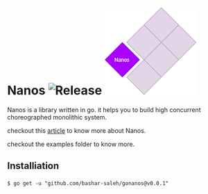 # Nanos ![Release](https://img.shields.io/badge/release-v0.0.1-red) ![](./screenshots/nanos.jpg)  


Nanos is a library written in go. it helps you to build high concurrent choreographed monolithic system.

checkout this [article](https://medium.com/@welcomebachar/nanos-how-to-build-concurrent-choreographed-monolithic-system-71d31bb13cc2) to know more about Nanos.

checkout the examples folder to know more.

## Installiation
`$ go get -u "github.com/bashar-saleh/gonanos@v0.0.1"`